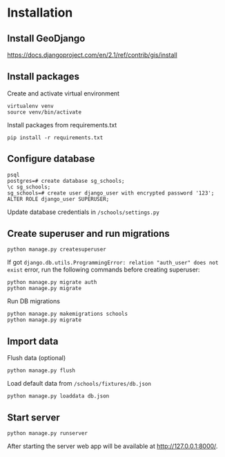 # Installation

## Install GeoDjango
https://docs.djangoproject.com/en/2.1/ref/contrib/gis/install

## Install packages
Create and activate virtual environment
```
virtualenv venv
source venv/bin/activate
```

Install packages from requirements.txt
```
pip install -r requirements.txt
```

## Configure database
```
psql
postgres=# create database sg_schools;
\c sg_schools;
sg_schools=# create user django_user with encrypted password '123';
ALTER ROLE django_user SUPERUSER;
```
Update database credentials in `/schools/settings.py`

## Create superuser and run migrations
```
python manage.py createsuperuser
```

If got `django.db.utils.ProgrammingError: relation "auth_user" does not exist` error, run the following commands before creating superuser:
```
python manage.py migrate auth
python manage.py migrate
```

Run DB migrations
```
python manage.py makemigrations schools
python manage.py migrate
```

## Import data
Flush data (optional)
```
python manage.py flush
```

Load default data from `/schools/fixtures/db.json`
```
python manage.py loaddata db.json
```

## Start server
```
python manage.py runserver
 ```
After starting the server web app will be available at http://127.0.0.1:8000/.